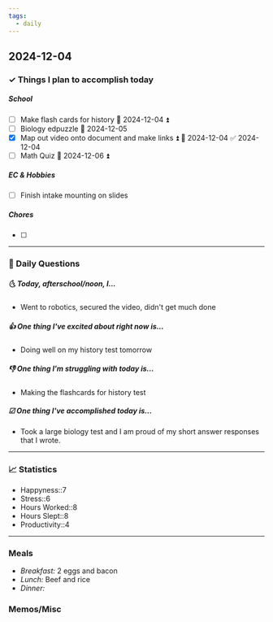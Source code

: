 ```yaml
---
tags:
  - daily
---
```


## 2024-12-04

### ✓ Things I plan to accomplish today
##### School
- [ ] Make flash cards for history 📅 2024-12-04  ⏫ 
- [ ] Biology edpuzzle 📅 2024-12-05 
- [x] Map out video onto document and make links ⏫ 📅 2024-12-04 ✅ 2024-12-04
- [ ] Math Quiz 📅 2024-12-06 ⏫ 
##### EC & Hobbies
- [ ] Finish intake mounting on slides 
##### Chores
- [ ] 
---

### 📅 Daily Questions

##### 🌜 Today, afterschool/noon, I...

- Went to robotics, secured the video, didn't get much done

##### 👍 One thing I've excited about right now is...

- Doing well on my history test tomorrow

##### 👎 One thing I'm struggling with today is...

- Making the flashcards for history test

##### ☑ One thing I've accomplished today is...

- Took a large biology test and I am proud of my short answer responses that I wrote. 
---
### 📈 Statistics

- Happyness::7 
- Stress::6
- Hours Worked::8 
- Hours Slept::8 
- Productivity::4 
---
### Meals

- *Breakfast:* 2 eggs and bacon
- *Lunch:* Beef and rice
- *Dinner:*
### Memos/Misc



